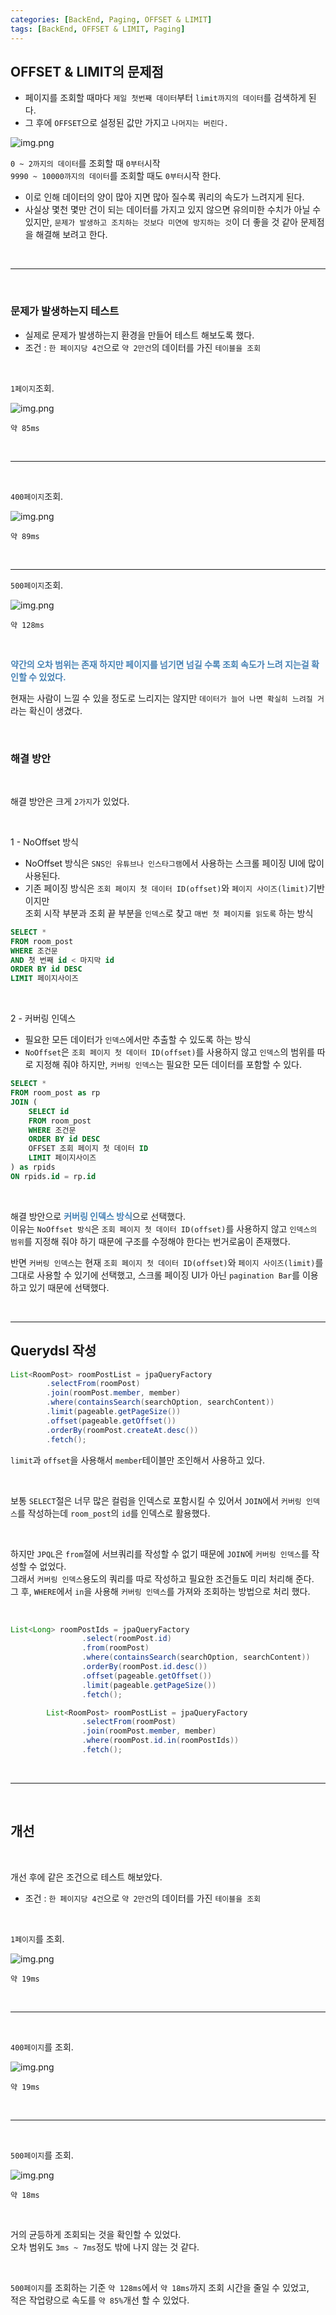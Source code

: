 ```yaml
---
categories: [BackEnd, Paging, OFFSET & LIMIT]
tags: [BackEnd, OFFSET & LIMIT, Paging]
---
```


## OFFSET & LIMIT의 문제점
- 페이지를 조회할 때마다 `제일 첫번째 데이터`부터 `limit까지의 데이터`를 검색하게 된다.
- 그 후에 `OFFSET`으로 설정된 값만 가지고 `나머지는 버린다.`

![img.png](../assets/img/postimg/2024-05-13/페이지%20이동.png)

`0 ~ 2까지의 데이터`를 조회할 때 `0부터`시작  
`9990 ~ 10000까지의 데이터`를 조회할 때도 `0부터`시작 한다.


- 이로 인해 데이터의 양이 많아 지면 많아 질수록 쿼리의 속도가 느려지게 된다.
- 사실상 몇천 몇만 건이 되는 데이터를 가지고 있지 않으면 유의미한 수치가 아닐 수 있지만, 
  `문제가 발생하고 조치하는 것보다 미연에 방지하는 것`이 더 좋을 것 같아 문제점을 해결해 보려고 한다.

<br>

---

<br>

### 문제가 발생하는지 테스트

- 실제로 문제가 발생하는지 환경을 만들어 테스트 해보도록 했다.
- 조건 : `한 페이지당 4건`으로 `약 2만건`의 데이터를 가진 `테이블을 조회`

<br>

`1페이지`조회.

![img.png](../assets/img/postimg/2024-05-13/2만개%20이상일%20때%201페이지%20요청속도.PNG)

`약 85ms`

<br>

---

<br>

`400페이지`조회.

![img.png](../assets/img/postimg/2024-05-13/2만개%20이상일%20때%20400%20페이지%20요청속도.PNG)

`약 89ms`

<br>

---

`500페이지`조회.

![img.png](../assets/img/postimg/2024-05-13/2만개%20이상일%20때%20500%20페이지%20요청속도.PNG)

`약 128ms`


<br>

**<span style="color: #4682B4;">약간의 오차 범위는 존재 하지만 페이지를 넘기면 넘길 수록 조회 속도가 느려 지는걸 확인할 수 있었다.</span>**

현재는 사람이 느낄 수 있을 정도로 느리지는 않지만 `데이터가 늘어 나면 확실히 느려질 거`라는 확신이 생겼다.

<br>

### 해결 방안

<br>

해결 방안은 크게 `2가지`가 있었다.  

<br>

1 - NoOffset 방식
- NoOffset 방식은 `SNS인 유튜브나 인스타그램`에서 사용하는 스크롤 페이징 UI에 많이 사용된다.
- 기존 페이징 방식은 `조회 페이지 첫 데이터 ID(offset)`와 `페이지 사이즈(limit)`기반 이지만   
  조회 시작 부분과 조회 끝 부분을 `인덱스`로 찾고 `매번 첫 페이지를 읽도록` 하는 방식  

```sql
SELECT * 
FROM room_post
WHERE 조건문
AND 첫 번째 id < 마지막 id 
ORDER BY id DESC
LIMIT 페이지사이즈 
```


<br>

2 - 커버링 인덱스
- 필요한 모든 데이터가 `인덱스`에서만 추출할 수 있도록 하는 방식
- `NoOffset`은 `조회 페이지 첫 데이터 ID(offset)`를 사용하지 않고 `인덱스`의 범위를 따로 지정해 줘야 하지만, 
  `커버링 인덱스`는 필요한 모든 데이터를 포함할 수 있다.  

```sql
SELECT *
FROM room_post as rp
JOIN (
	SELECT id
	FROM room_post
	WHERE 조건문
	ORDER BY id DESC
	OFFSET 조회 페이지 첫 데이터 ID
	LIMIT 페이지사이즈
) as rpids
ON rpids.id = rp.id
```

<br>

해결 방안으로 <span style="color: #4682B4;">**커버링 인덱스 방식**</span>으로 선택했다.  
이유는 `NoOffset 방식`은 `조회 페이지 첫 데이터 ID(offset)`를 사용하지 않고 `인덱스의 범위`를 지정해 줘야 하기 때문에 
구조를 수정해야 한다는 번거로움이 존재했다.  

반면 `커버링 인덱스`는 현재 `조회 페이지 첫 데이터 ID(offset)`와 `페이지 사이즈(limit)`를 그대로 사용할 수 있기에 선택했고, 스크롤 페이징 UI가 아닌 `pagination Bar`를 이용하고 있기 때문에 선택했다.

<br>

---

## Querydsl 작성

```java
List<RoomPost> roomPostList = jpaQueryFactory
        .selectFrom(roomPost)
        .join(roomPost.member, member)
        .where(containsSearch(searchOption, searchContent))
        .limit(pageable.getPageSize())
        .offset(pageable.getOffset())
        .orderBy(roomPost.createAt.desc())
        .fetch();
```

`limit`과 `offset`을 사용해서 `member`테이블만 조인해서 사용하고 있다.    


<br>

보통 `SELECT`절은 너무 많은 컬럼을 인덱스로 포함시킬 수 있어서 `JOIN`에서 `커버링 인덱스`를 작성하는데 `room_post`의 `id`를 인덱스로 활용했다.  

<br>

하지만 `JPQL`은 `from`절에 서브쿼리를 작성할 수 없기 때문에 `JOIN`에 `커버링 인덱스`를 작성할 수 없었다.  
그래서 `커버링 인덱스`용도의 쿼리를 따로 작성하고 필요한 조건들도 미리 처리해 준다.  
그 후, `WHERE`에서 `in`을 사용해 `커버링 인덱스`를 가져와 조회하는 방법으로 처리 했다.  

<br>

```java
List<Long> roomPostIds = jpaQueryFactory
                .select(roomPost.id)
                .from(roomPost)
                .where(containsSearch(searchOption, searchContent))
                .orderBy(roomPost.id.desc())
                .offset(pageable.getOffset())
                .limit(pageable.getPageSize())
                .fetch();

        List<RoomPost> roomPostList = jpaQueryFactory
                .selectFrom(roomPost)
                .join(roomPost.member, member)
                .where(roomPost.id.in(roomPostIds))
                .fetch();
```

<br>

---

<br>

## 개선

<br>

개선 후에 같은 조건으로 테스트 해보았다.
- 조건 : `한 페이지당 4건`으로 `약 2만건`의 데이터를 가진 `테이블을 조회`

<br>

`1페이지`를 조회.

![img.png](../assets/img/postimg/2024-05-13/개선%201페이지.PNG)

`약 19ms`

<br>

---

<br>

`400페이지`를 조회.

![img.png](../assets/img/postimg/2024-05-13/개선%20400페이지.PNG)

`약 19ms`

<br>

---

<br>

`500페이지`를 조회.

![img.png](../assets/img/postimg/2024-05-13/개선%20500페이지.PNG)

`약 18ms`

<br>

거의 균등하게 조회되는 것을 확인할 수 있었다.   
오차 범위도 `3ms ~ 7ms`정도 밖에 나지 않는 것 같다.  

<br>

`500페이지`를 조회하는 기준 `약 128ms`에서 `약 18ms`까지 조회 시간을 줄일 수 있었고,  
적은 작업량으로 속도를 `약 85%`개선 할 수 있었다.  












